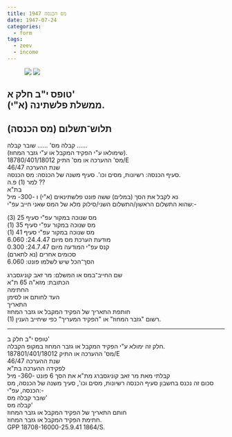 ```yaml
---
title: מס הכנסה 1947
date: 1947-07-24
categories:
  - form
tags:
  - zeev
  - income
---
```


<figure class="half">
    <a  href="/pupko-papers/assets/images/1947-07-24-income-tax-1.jpg">
    <img src="/pupko-papers/assets/images/1947-07-24-income-tax-1.jpg"></a>
    <a  href="/pupko-papers/assets/images/1947-07-24-income-tax-2.jpg">
    <img src="/pupko-papers/assets/images/1947-07-24-income-tax-2.jpg"></a>
</figure>

טופס י"ב חלק א'  
ממשלת פלשתינה (א"י).  
---
תלוש־תשלום (מס הכנסה)  
---
קבלה מס' ......   שובר קבלה ......  
(שימולאו ע"י הפקיד המקבל או ע"י גזבר המחוז).  
מס' ההערכה או מס' התיק 18780/401/18012/E  
שנת ההערכה 46/47  
סעיף הכנסה: רשיונות, מסים וכו'.  סעיף משנה של הכנסה: מס הכנסה.  
למר (1) פ.ה ??  
בת"א  
נא לקבל את הסך (במלים)  ששה פונט פלשתינאים (א"י) ו -300- מיל  
שהוא התשלום הראשון/התשלום השני/סילוק מלא של המס שאני חייב עפ"י:-  

מס שנוכה במקור עפ"י סעיף 25 (3)  
מס שנוכה במקור עפ"י סעיף 35 (1)  
מס שנוכה במקור עפ"י סעיף 41 (1)  
מודעת הערכת מס מיום 24.4.47: 6.060  
קנס עפ"י המודעה מיום 24.7.47: 0.300  
סכומים אחרים (נא לתארם)  
הסך־הכל שיש לשלמו פונט: 6.060  

שם החייב־במס או המשלם: מר זאב קוניגסברג  
הכתובת: מזא"ה 65 ת"א  
החתימה  
העד לחותם או לסימן  
התאריך  
חותפת התאריך של הפקיד המקבל או גזבר המחוז  
(1) רשום "גזבר המחוז" או "הפקיד המעריך" כפי שיחייב הענין.  

---

טופס י"ב חלק ב'  
חלק זה ימולא ע"י הפקיד המקבל או גזבר המחוז במקופ הקבלה.  
מס' ההערכה או התיק 187801/401/18012/E  
שנת ההערכה 46/47  
לפקידה ההערכה בת"א  
קבלתי מאת מר זאב קוניגסברג מת"א את הסך 6 פונט -360- מיל  
סכום זה נכנס בחשבון סעיף הכנסה רשיונות, מסים וכו', סעיך משנה של הכנסה, מס הכנסה, עפ"י:-  
שובר קבלה מס'  
קבלה מס'  
חותם התאריך של הפקיד המקבל או גזבר המחוז  
חתימת הפקיד המקבל או גזבר המחוז.  
GPP 18708-16000-25.9.41 1864/S.  
